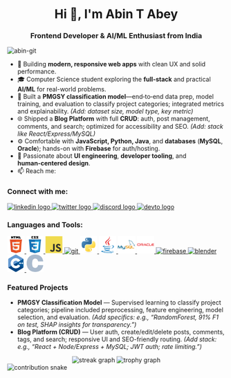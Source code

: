 <h1 align="center">Hi 👋, I'm Abin T Abey</h1>
<h3 align="center">Frontend Developer & AI/ML Enthusiast from India</h3>

<p align="left">
  <img src="https://komarev.com/ghpvc/?username=abin-git&label=Profile%20views&color=0e75b6&style=flat" alt="abin-git" />
</p>

- 🔭 Building **modern, responsive web apps** with clean UX and solid performance.
- 🎓 Computer Science student exploring the **full‑stack** and practical **AI/ML** for real-world problems.
- 🤖 Built a **PMGSY classification model**—end‑to‑end data prep, model training, and evaluation to classify project categories; integrated metrics and explainability. <i>(Add: dataset size, model type, key metric)</i>
- 🌐 Shipped a **Blog Platform** with full **CRUD**: auth, post management, comments, and search; optimized for accessibility and SEO. <i>(Add: stack like React/Express/MySQL)</i>
- ⚙️ Comfortable with **JavaScript, Python, Java**, and **databases** (**MySQL**, **Oracle**); hands-on with **Firebase** for auth/hosting.
- 🚀 Passionate about **UI engineering**, **developer tooling**, and **human‑centered design**.
- 📫 Reach me: <your email or preferred contact>

<h3 align="left">Connect with me:</h3>
<p align="left">
  <!-- Replace # with your actual links -->
  <a href="#" target="_blank">
    <img src="https://img.shields.io/static/v1?message=LinkedIn&logo=linkedin&label=&color=0077B5&logoColor=white&labelColor=&style=for-the-badge" height="25" alt="linkedin logo" />
  </a>
  <a href="#" target="_blank">
    <img src="https://img.shields.io/static/v1?message=Twitter&logo=twitter&label=&color=1DA1F2&logoColor=white&labelColor=&style=for-the-badge" height="25" alt="twitter logo" />
  </a>
  <a href="#" target="_blank">
    <img src="https://img.shields.io/static/v1?message=Discord&logo=discord&label=&color=7289DA&logoColor=white&labelColor=&style=for-the-badge" height="25" alt="discord logo" />
  </a>
  <a href="#" target="_blank">
    <img src="https://img.shields.io/static/v1?message=dev.to&logo=dev.to&label=&color=0A0A0A&logoColor=white&labelColor=&style=for-the-badge" height="25" alt="devto logo" />
  </a>
</p>

<h3 align="left">Languages and Tools:</h3>
<p align="left">
  <a href="https://www.w3.org/html/" target="_blank" rel="noreferrer">
    <img src="https://raw.githubusercontent.com/devicons/devicon/master/icons/html5/html5-original-wordmark.svg" alt="html5" width="40" height="40"/>
  </a>
  <a href="https://www.w3schools.com/css/" target="_blank" rel="noreferrer">
    <img src="https://raw.githubusercontent.com/devicons/devicon/master/icons/css3/css3-original-wordmark.svg" alt="css3" width="40" height="40"/>
  </a>
  <a href="https://developer.mozilla.org/en-US/docs/Web/JavaScript" target="_blank" rel="noreferrer">
    <img src="https://raw.githubusercontent.com/devicons/devicon/master/icons/javascript/javascript-original.svg" alt="javascript" width="40" height="40"/>
  </a>
  <a href="https://git-scm.com/" target="_blank" rel="noreferrer">
    <img src="https://www.vectorlogo.zone/logos/git-scm/git-scm-icon.svg" alt="git" width="40" height="40"/>
  </a>
  <a href="https://www.python.org" target="_blank" rel="noreferrer">
    <img src="https://raw.githubusercontent.com/devicons/devicon/master/icons/python/python-original.svg" alt="python" width="40" height="40"/>
  </a>
  <a href="https://www.java.com" target="_blank" rel="noreferrer">
    <img src="https://raw.githubusercontent.com/devicons/devicon/master/icons/java/java-original.svg" alt="java" width="40" height="40"/>
  </a>
  <a href="https://www.mysql.com/" target="_blank" rel="noreferrer">
    <img src="https://raw.githubusercontent.com/devicons/devicon/master/icons/mysql/mysql-original-wordmark.svg" alt="mysql" width="40" height="40"/>
  </a>
  <a href="https://www.oracle.com/" target="_blank" rel="noreferrer">
    <img src="https://raw.githubusercontent.com/devicons/devicon/master/icons/oracle/oracle-original.svg" alt="oracle" width="40" height="40"/>
  </a>
  <a href="https://firebase.google.com/" target="_blank" rel="noreferrer">
    <img src="https://www.vectorlogo.zone/logos/firebase/firebase-icon.svg" alt="firebase" width="40" height="40"/>
  </a>
  <a href="https://www.blender.org/" target="_blank" rel="noreferrer">
    <img src="https://download.blender.org/branding/community/blender_community_badge_white.svg" alt="blender" width="40" height="40"/>
  </a>
  <a href="https://www.w3schools.com/cpp/" target="_blank" rel="noreferrer">
    <img src="https://raw.githubusercontent.com/devicons/devicon/master/icons/cplusplus/cplusplus-original.svg" alt="cplusplus" width="40" height="40"/>
  </a>
  <a href="https://www.cprogramming.com/" target="_blank" rel="noreferrer">
    <img src="https://raw.githubusercontent.com/devicons/devicon/master/icons/c/c-original.svg" alt="c" width="40" height="40"/>
  </a>
</p>

<h3 align="left">Featured Projects</h3>
<ul>
  <li>
    <b>PMGSY Classification Model</b> — Supervised learning to classify project categories; pipeline included preprocessing, feature engineering, model selection, and evaluation. 
    <i>(Add specifics: e.g., “RandomForest, 91% F1 on test, SHAP insights for transparency.”)</i>
  </li>
  <li>
    <b>Blog Platform (CRUD)</b> — User auth, create/edit/delete posts, comments, tags, and search; responsive UI and SEO-friendly routing.
    <i>(Add stack: e.g., “React + Node/Express + MySQL; JWT auth; rate limiting.”)</i>
  </li>
</ul>

<div align="center">
  <img src="https://streak-stats.demolab.com?user=abin-git&locale=en&mode=daily&theme=dracula&hide_border=false&border_radius=5&order=3" height="150" alt="streak graph" />
  <img src="https://github-profile-trophy.vercel.app?username=abin-git&theme=dracula&column=-1&row=1&margin-w=8&margin-h=8&no-bg=false&no-frame=false&order=4" height="150" alt="trophy graph" />
</div>

<!-- Working alternative to the Pac-Man graph -->
<!-- Option A: Contribution snake (commits snake animation) -->
<!-- Replace abin-git with your username and set up the Action in your repo -->
<picture>
  <source media="(prefers-color-scheme: dark)" srcset="https://raw.githubusercontent.com/abin-git/abin-git/output/github-contribution-grid-snake-dark.svg">
  <source media="(prefers-color-scheme: light)" srcset="https://raw.githubusercontent.com/abin-git/abin-git/output/github-contribution-grid-snake.svg">
  <img alt="contribution snake" src="https://raw.githubusercontent.com/abin-git/abin-git/output/github-contribution-grid-snake.svg">
</picture>
